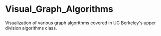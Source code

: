 # Visual_Graph_Algorithms
Visualization of various graph algorithms covered in UC Berkeley's upper division algorithms class.
